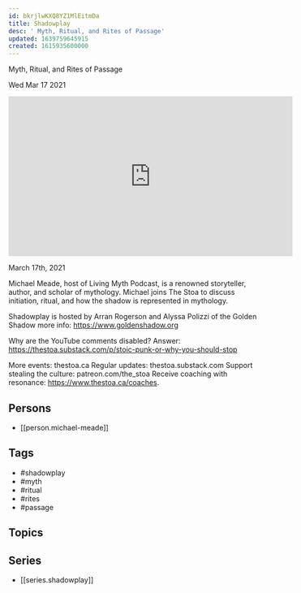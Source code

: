 ```yaml
---
id: bkrjlwKXQ8YZ1MlEitmDa
title: Shadowplay
desc: ' Myth, Ritual, and Rites of Passage'
updated: 1639759645915
created: 1615935600000
---
```



 Myth, Ritual, and Rites of Passage

Wed Mar 17 2021

<iframe width="560" height="315" src="https://www.youtube.com/embed/hZY3Z1sa41Y" title="Shadowplay: Myth, Ritual, and Rites of Passage w/ Michael Meade" frameborder="0" allow="accelerometer; autoplay; clipboard-write; encrypted-media; gyroscope; picture-in-picture" allowfullscreen ></iframe>

March 17th, 2021

Michael Meade, host of Living Myth Podcast, is a renowned storyteller, author, and scholar of mythology. Michael joins The Stoa to discuss initiation, ritual, and how the shadow is represented in mythology.

Shadowplay is hosted by Arran Rogerson and Alyssa Polizzi of the Golden Shadow more info: https://www.goldenshadow.org

Why are the YouTube comments disabled? Answer: https://thestoa.substack.com/p/stoic-punk-or-why-you-should-stop

More events: thestoa.ca
Regular updates: thestoa.substack.com
Support stealing the culture: patreon.com/the_stoa
Receive coaching with resonance: https://www.thestoa.ca/coaches.

## Persons

- [[person.michael-meade]]

## Tags

- #shadowplay
- #myth
- #ritual
- #rites
- #passage

## Topics



## Series

- [[series.shadowplay]]

